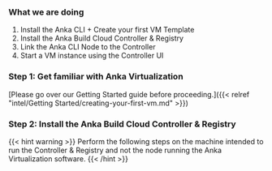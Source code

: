 ---
---

### What we are doing

1. Install the Anka CLI + Create your first VM Template
2. Install the Anka Build Cloud Controller & Registry
3. Link the Anka CLI Node to the Controller
4. Start a VM instance using the Controller UI

### Step 1: Get familiar with Anka Virtualization

[Please go over our Getting Started guide before proceeding.]({{< relref "intel/Getting Started/creating-your-first-vm.md" >}})

### Step 2: Install the Anka Build Cloud Controller & Registry

{{< hint warning >}}
Perform the following steps on the machine intended to run the Controller & Registry and not the node running the Anka Virtualization software.
{{< /hint >}}
